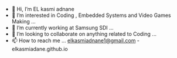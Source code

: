 - 👋 Hi, I’m EL kasmi adnane
- 👀 I’m interested in Coding , Embedded Systems and Video Games Making ...
- 🌱 I’m currently working at Samsung SDI ...
- 💞️ I’m looking to collaborate on anything related to Coding ...
- 📫 How to reach me ... elkasmiadnane1@gmail.com - elkasmiadane.github.io

<!---
elkasmiadnane/elkasmiadnane is a ✨ special ✨ repository because its `README.md` (this file) appears on your GitHub profile.
You can click the Preview link to take a look at your changes.
--->

